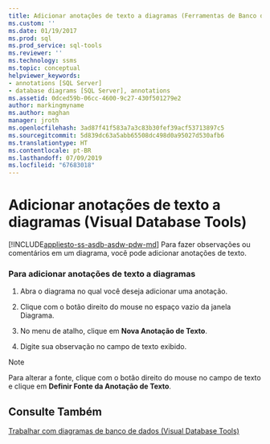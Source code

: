 ```yaml
---
title: Adicionar anotações de texto a diagramas (Ferramentas de Banco de Dados Visual) | Microsoft Docs
ms.custom: ''
ms.date: 01/19/2017
ms.prod: sql
ms.prod_service: sql-tools
ms.reviewer: ''
ms.technology: ssms
ms.topic: conceptual
helpviewer_keywords:
- annotations [SQL Server]
- database diagrams [SQL Server], annotations
ms.assetid: 0dced59b-06cc-4600-9c27-430f501279e2
author: markingmyname
ms.author: maghan
manager: jroth
ms.openlocfilehash: 3ad87f41f583a7a3c83b30fef39acf53713897c5
ms.sourcegitcommit: 5d839dc63a5abb65508dc498d0a95027d530afb6
ms.translationtype: HT
ms.contentlocale: pt-BR
ms.lasthandoff: 07/09/2019
ms.locfileid: "67683018"
---
```

# <a name="add-text-annotations-to-diagrams-visual-database-tools"></a>Adicionar anotações de texto a diagramas (Visual Database Tools)
[!INCLUDE[appliesto-ss-asdb-asdw-pdw-md](../../includes/appliesto-ss-asdb-asdw-pdw-md.md)]
Para fazer observações ou comentários em um diagrama, você pode adicionar anotações de texto.  
  
### <a name="to-add-text-annotations-to-diagrams"></a>Para adicionar anotações de texto a diagramas  
  
1.  Abra o diagrama no qual você deseja adicionar uma anotação.  
  
2.  Clique com o botão direito do mouse no espaço vazio da janela Diagrama.  
  
3.  No menu de atalho, clique em **Nova Anotação de Texto**.  
  
4.  Digite sua observação no campo de texto exibido.  
  
> [!NOTE]  
> Para alterar a fonte, clique com o botão direito do mouse no campo de texto e clique em **Definir Fonte da Anotação de Texto**.  
  
## <a name="see-also"></a>Consulte Também  
[Trabalhar com diagramas de banco de dados &#40;Visual Database Tools&#41;](../../ssms/visual-db-tools/work-with-database-diagrams-visual-database-tools.md)  
  
